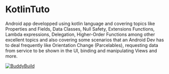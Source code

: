 # KotlinTuto
Android app developped using kotlin language and covering topics like Properties and Fields, Data Classes, Null Safety, 
Extensions Functions, Lambda expressions, Delegation, Higher-Order Functions among other excellent topics 
and also covering some scenarios that an Android Dev has to deal frequently like Orientation Change (Parcelables), 
requesting data from service to be shown in the UI, binding and manipulating Views and more.

[![BuddyBuild](https://dashboard.buddybuild.com/api/statusImage?appID=59673bb3d0da2d0001893f6b&branch=master&build=latest)](https://dashboard.buddybuild.com/apps/59673bb3d0da2d0001893f6b/build/latest?branch=master)
